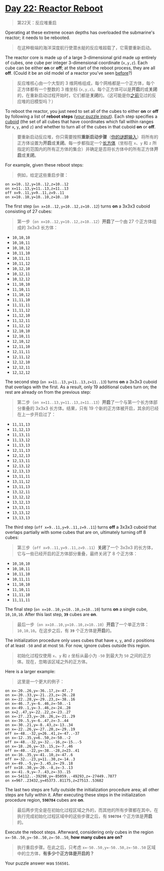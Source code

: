 # [Day 22: Reactor Reboot](https://adventofcode.com/2021/day/22)

> 第22天：反应堆重启

Operating at these extreme ocean depths has overloaded the submarine's reactor; it needs to be rebooted.

> 在这种极端的海洋深度航行使潜水艇的反应堆超载了，它需要重新启动。

The reactor core is made up of a large 3-dimensional grid made up entirely of cubes, one cube per integer 3-dimensional coordinate (`x,y,z`). Each cube can be either **on** or **off**; at the start of the reboot process, they are all **off**. (Could it be an old model of a reactor you've seen [before](https://adventofcode.com/2020/day/17)?)

> 反应堆核心由一个大型的 3 维网格组成，每个网格都是一个正方体，每个正方体都有一个整数的 3 维坐标 (`x,y,z`)。每个正方体可以是**开启**的或**关闭**的，在重新启动过程开始时，它们都是**关闭**的。（这可能是你[之前](https://adventofcode.com/2020/day/17)见过的反应堆的旧模型吗？）

To reboot the reactor, you just need to set all of the cubes to either **on** or **off** by following a list of **reboot steps** ([your puzzle input](day22.txt)). Each step specifies a [cuboid](https://en.wikipedia.org/wiki/Cuboid) (the set of all cubes that have coordinates which fall within ranges for `x`, `y`, and `z`) and whether to turn all of the cubes in that cuboid **on** or **off**.

> 要重新启动反应堆，你只需要按照**重新启动步骤**（[你的谜题输入](day22.txt)）将所有的正方体设置为**开启**或**关闭**。每一步都指定一个[长方体](https://en.wikipedia.org/wiki/Cuboid)（坐标在 `x`、`y` 和 `z` 所指定的范围内的所有正方体的集合）并确定是否将长方体中的所有正方体**开启**或**关闭**。

For example, given these reboot steps:

> 例如，给定这些重启步骤：

```'
on x=10..12,y=10..12,z=10..12
on x=11..13,y=11..13,z=11..13
off x=9..11,y=9..11,z=9..11
on x=10..10,y=10..10,z=10..10
```

The first step (`on x=10..12,y=10..12,z=10..12`) turns **on** a 3x3x3 cuboid consisting of 27 cubes:

> 第一步（`on x=10..12,y=10..12,z=10..12`）**开启**了一个由 27 个正方体组成的 3x3x3 长方体：

- `10,10,10`
- `10,10,11`
- `10,10,12`
- `10,11,10`
- `10,11,11`
- `10,11,12`
- `10,12,10`
- `10,12,11`
- `10,12,12`
- `11,10,10`
- `11,10,11`
- `11,10,12`
- `11,11,10`
- `11,11,11`
- `11,11,12`
- `11,12,10`
- `11,12,11`
- `11,12,12`
- `12,10,10`
- `12,10,11`
- `12,10,12`
- `12,11,10`
- `12,11,11`
- `12,11,12`
- `12,12,10`
- `12,12,11`
- `12,12,12`

The second step (`on x=11..13,y=11..13,z=11..13`) turns **on** a 3x3x3 cuboid that overlaps with the first. As a result, only 19 additional cubes turn on; the rest are already on from the previous step:

> 第二步（`on x=11..13,y=11..13,z=11..13`）**开启**了一个与第一个长方体部分重叠的 3x3x3 长方体。结果，只有 19 个新的正方体被开启，其余的已经在上一步开启过了：

- `11,11,13`
- `11,12,13`
- `11,13,11`
- `11,13,12`
- `11,13,13`
- `12,11,13`
- `12,12,13`
- `12,13,11`
- `12,13,12`
- `12,13,13`
- `13,11,11`
- `13,11,12`
- `13,11,13`
- `13,12,11`
- `13,12,12`
- `13,12,13`
- `13,13,11`
- `13,13,12`
- `13,13,13`

The third step (`off x=9..11,y=9..11,z=9..11`) turns **off** a 3x3x3 cuboid that overlaps partially with some cubes that are on, ultimately turning off 8 cubes:

> 第三步（`off x=9..11,y=9..11,z=9..11`）**关闭**了一个 3x3x3 的长方体，它与一些已经开启的正方体部分重叠，最终关闭了 8 个正方体：

- `10,10,10`
- `10,10,11`
- `10,11,10`
- `10,11,11`
- `11,10,10`
- `11,10,11`
- `11,11,10`
- `11,11,11`

The final step (`on x=10..10,y=10..10,z=10..10`) turns **on** a single cube, `10,10,10`. After this last step, **`39`** cubes are **on**.

> 最后一步（`on x=10..10,y=10..10,z=10..10`）**开启**了一个单正方体：`10,10,10`。在这步之后，有 **`39`** 个正方体是**开启**的。

The initialization procedure only uses cubes that have `x`, `y`, and `z` positions of at least `-50` and at most `50`. For now, ignore cubes outside this region.

> 初始化过程仅使用 `x`、`y` 和 `z` 坐标从最小为 `-50` 到最大为 `50` 之间的正方体。现在，忽略该区域之外的正方体。

Here is a larger example:

> 这里是一个更大的例子：

```'
on x=-20..26,y=-36..17,z=-47..7
on x=-20..33,y=-21..23,z=-26..28
on x=-22..28,y=-29..23,z=-38..16
on x=-46..7,y=-6..46,z=-50..-1
on x=-49..1,y=-3..46,z=-24..28
on x=2..47,y=-22..22,z=-23..27
on x=-27..23,y=-28..26,z=-21..29
on x=-39..5,y=-6..47,z=-3..44
on x=-30..21,y=-8..43,z=-13..34
on x=-22..26,y=-27..20,z=-29..19
off x=-48..-32,y=26..41,z=-47..-37
on x=-12..35,y=6..50,z=-50..-2
off x=-48..-32,y=-32..-16,z=-15..-5
on x=-18..26,y=-33..15,z=-7..46
off x=-40..-22,y=-38..-28,z=23..41
on x=-16..35,y=-41..10,z=-47..6
off x=-32..-23,y=11..30,z=-14..3
on x=-49..-5,y=-3..45,z=-29..18
off x=18..30,y=-20..-8,z=-3..13
on x=-41..9,y=-7..43,z=-33..15
on x=-54112..-39298,y=-85059..-49293,z=-27449..7877
on x=967..23432,y=45373..81175,z=27513..53682
```

The last two steps are fully outside the initialization procedure area; all other steps are fully within it. After executing these steps in the initialization procedure region, **`590784`** cubes are **on**.

> 最后两步完全是在初始化过程区域之外的，而其他的所有步骤都在其中。在执行完成初始化过程区域中的这些步骤之后，有 **`590784`** 个正方体是**开启**的。

Execute the reboot steps. Afterward, considering only cubes in the region `x=-50..50,y=-50..50,z=-50..50`, **how many cubes are on?**

> 执行重启步骤。在此之后，只考虑 `x=-50..50,y=-50..50,z=-50..50` 区域中的立方体，**有多少个正方体是开启的？**

Your puzzle answer was `556501`.
